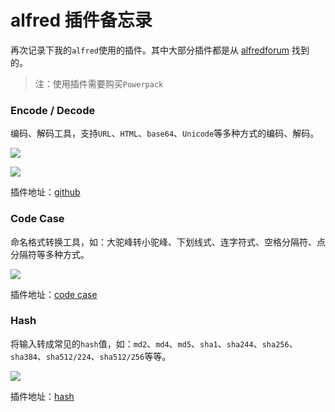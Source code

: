 # alfred 插件备忘录

再次记录下我的`alfred`使用的插件。其中大部分插件都是从 [alfredforum](https://www.alfredforum.com/) 找到的。

> 注：使用插件需要购买`Powerpack`

### Encode / Decode

编码、解码工具，支持`URL`、`HTML`、`base64`、`Unicode`等多种方式的编码、解码。

![](https://fudongdong-statics.oss-cn-beijing.aliyuncs.com/images/20220404/9988378ebdaa4338a56f8f1cf77751fd.png?x-oss-process=image/resize,w_800/quality,q_80)

![](https://fudongdong-statics.oss-cn-beijing.aliyuncs.com/images/20220404/e1e3e1df37764325a61034440e1bcded.png?x-oss-process=image/resize,w_800/quality,q_80)

插件地址：[github](https://github.com/willfarrell/alfred-encode-decode-workflow)

### Code Case

命名格式转换工具，如：大驼峰转小驼峰、下划线式、连字符式、空格分隔符、点分隔符等多种方式。

![](https://fudongdong-statics.oss-cn-beijing.aliyuncs.com/images/20220404/6b602f5fba024646b17827847032d390.png?x-oss-process=image/resize,w_800/quality,q_80)

插件地址：[code case](http://www.packal.org/workflow/code-case)


### Hash

将输入转成常见的`hash`值，如：`md2`、`md4`、`md5`、`sha1`、`sha244`、`sha256`、`sha384`、`sha512/224`、`sha512/256`等等。

![](https://fudongdong-statics.oss-cn-beijing.aliyuncs.com/images/20220404/780ef2831a0b41cfb942c1548837de7e.png?x-oss-process=image/resize,w_800/quality,q_80)

插件地址：[hash](https://github.com/BigLuck/alfred2-hash)



